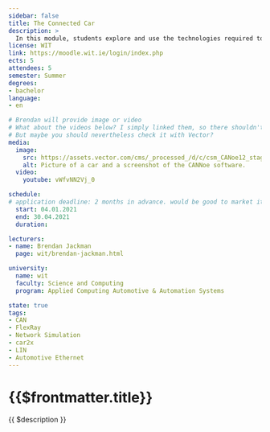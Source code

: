 ```yaml
---
sidebar: false
title: The Connected Car
description: >
  In this module, students explore and use the technologies required to exchange data between Electronic Control Units within the vehicle and with external systems outside of the vehicle, such as other vehicles, diagnostic tools, recharging stations and roadside infrastructure.
license: WIT
link: https://moodle.wit.ie/login/index.php
ects: 5
attendees: 5
semester: Summer
degrees:
- bachelor
language:
- en

# Brendan will provide image or video
# What about the videos below? I simply linked them, so there shouldn't be copyright issues.
# But maybe you should nevertheless check it with Vector?
media:
  image:
    src: https://assets.vector.com/cms/_processed_/d/c/csm_CANoe12_stage_image_5fc723944b.jpg
    alt: Picture of a car and a screenshot of the CANNoe software.
  video:
    youtube: vWfvNN2Vj_0

schedule:
# application deadline: 2 months in advance. would be good to market it in June for Winter semester and in November for Summer Semester
  start: 04.01.2021
  end: 30.04.2021
  duration:

lecturers:
- name: Brendan Jackman
  page: wit/brendan-jackman.html

university:
  name: wit
  faculty: Science and Computing
  program: Applied Computing Automotive & Automation Systems

state: true
tags:
- CAN
- FlexRay
- Network Simulation
- car2x
- LIN
- Automotive Ethernet
---
```


# {{$frontmatter.title}}

{{ $description }}
